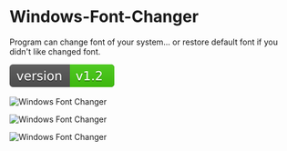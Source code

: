 # Windows-Font-Changer

Program can change font of your system... or restore default font if you didn't like changed font.

[![Version](https://github.com/alcortazzo/Windows-Font-Changer/blob/master/version.svg)](https://github.com/alcortazzo/Windows-Font-Changer/releases)

![Windows Font Changer](https://i.imgur.com/EAotqV6.png)

![Windows Font Changer](https://i.imgur.com/TjqjmEx.png)

![Windows Font Changer](https://i.imgur.com/sYvkU42.png)
